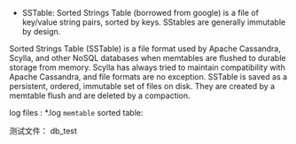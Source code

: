 
- SSTable: Sorted Strings Table (borrowed from google) is a file of key/value string pairs, sorted by keys. SStables are generally immutable by design.

Sorted Strings Table (SSTable) is a file format used by Apache Cassandra, Scylla, and other NoSQL databases when memtables are flushed to durable storage from memory. Scylla has always tried to maintain compatibility with Apache Cassandra, and file formats are no exception. SSTable is saved as a persistent, ordered, immutable set of files on disk. They are created by a memtable flush and are deleted by a compaction.

log files : *.log 
`memtable`
sorted table: 

测试文件： db_test